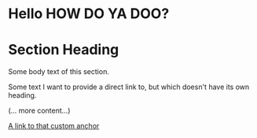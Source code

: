 # Hello HOW DO YA DOO?
# Section Heading

Some body text of this section.

<a name="my-custom-anchor-point"></a>
Some text I want to provide a direct link to, but which doesn't have its own heading.

(… more content…)

[A link to that custom anchor](#my-custom-anchor-point)
